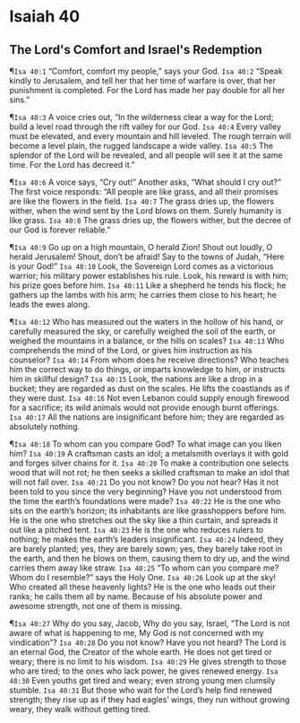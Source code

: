 # Isaiah 40

## The Lord's Comfort and Israel's Redemption
¶`Isa 40:1` “Comfort, comfort my people,” says your God.
`Isa 40:2` “Speak kindly to Jerusalem, and tell her that her time of warfare is over, that her punishment is completed. For the Lord has made her pay double for all her sins.”

¶`Isa 40:3` A voice cries out, “In the wilderness clear a way for the Lord; build a level road through the rift valley for our God.
`Isa 40:4` Every valley must be elevated, and every mountain and hill leveled. The rough terrain will become a level plain, the rugged landscape a wide valley.
`Isa 40:5` The splendor of the Lord will be revealed, and all people will see it at the same time. For the Lord has decreed it.”

¶`Isa 40:6` A voice says, “Cry out!” Another asks, “What should I cry out?” The first voice responds: “All people are like grass, and all their promises are like the flowers in the field.
`Isa 40:7` The grass dries up, the flowers wither, when the wind sent by the Lord blows on them. Surely humanity is like grass.
`Isa 40:8` The grass dries up, the flowers wither, but the decree of our God is forever reliable.”

¶`Isa 40:9` Go up on a high mountain, O herald Zion! Shout out loudly, O herald Jerusalem! Shout, don’t be afraid! Say to the towns of Judah, “Here is your God!”
`Isa 40:10` Look, the Sovereign Lord comes as a victorious warrior; his military power establishes his rule. Look, his reward is with him; his prize goes before him.
`Isa 40:11` Like a shepherd he tends his flock; he gathers up the lambs with his arm; he carries them close to his heart; he leads the ewes along.

¶`Isa 40:12` Who has measured out the waters in the hollow of his hand, or carefully measured the sky, or carefully weighed the soil of the earth, or weighed the mountains in a balance, or the hills on scales?
`Isa 40:13` Who comprehends the mind of the Lord, or gives him instruction as his counselor?
`Isa 40:14` From whom does he receive directions? Who teaches him the correct way to do things, or imparts knowledge to him, or instructs him in skillful design?
`Isa 40:15` Look, the nations are like a drop in a bucket; they are regarded as dust on the scales. He lifts the coastlands as if they were dust.
`Isa 40:16` Not even Lebanon could supply enough firewood for a sacrifice; its wild animals would not provide enough burnt offerings.
`Isa 40:17` All the nations are insignificant before him; they are regarded as absolutely nothing.

¶`Isa 40:18` To whom can you compare God? To what image can you liken him?
`Isa 40:19` A craftsman casts an idol; a metalsmith overlays it with gold and forges silver chains for it.
`Isa 40:20` To make a contribution one selects wood that will not rot; he then seeks a skilled craftsman to make an idol that will not fall over.
`Isa 40:21` Do you not know? Do you not hear? Has it not been told to you since the very beginning? Have you not understood from the time the earth’s foundations were made?
`Isa 40:22` He is the one who sits on the earth’s horizon; its inhabitants are like grasshoppers before him. He is the one who stretches out the sky like a thin curtain, and spreads it out like a pitched tent.
`Isa 40:23` He is the one who reduces rulers to nothing; he makes the earth’s leaders insignificant.
`Isa 40:24` Indeed, they are barely planted; yes, they are barely sown; yes, they barely take root in the earth, and then he blows on them, causing them to dry up, and the wind carries them away like straw.
`Isa 40:25` “To whom can you compare me? Whom do I resemble?” says the Holy One.
`Isa 40:26` Look up at the sky! Who created all these heavenly lights? He is the one who leads out their ranks; he calls them all by name. Because of his absolute power and awesome strength, not one of them is missing.

¶`Isa 40:27` Why do you say, Jacob, Why do you say, Israel, “The Lord is not aware of what is happening to me, My God is not concerned with my vindication”?
`Isa 40:28` Do you not know? Have you not heard? The Lord is an eternal God, the Creator of the whole earth. He does not get tired or weary; there is no limit to his wisdom.
`Isa 40:29` He gives strength to those who are tired; to the ones who lack power, he gives renewed energy.
`Isa 40:30` Even youths get tired and weary; even strong young men clumsily stumble.
`Isa 40:31` But those who wait for the Lord’s help find renewed strength; they rise up as if they had eagles’ wings, they run without growing weary, they walk without getting tired.
